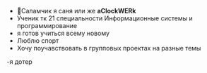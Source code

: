 - 🥱Саламчик я саня или же **aClockWERk**
- Ученик тк 21 специальности Информационные системы и программирование
- я готов учиться всему новому
- Люблю спорт
- Хочу поучавствовать в групповых проектах на разные темы





-я дотер
